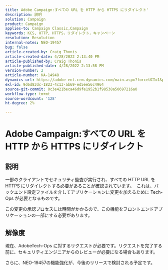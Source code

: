 ```yaml
---
title: Adobe Campaign:すべての URL を HTTP から HTTPS にリダイレクト'
description: 説明
solution: Campaign
product: Campaign
applies-to: Campaign Classic,Campaign
keywords: KCS, HTTP, HTTPS，リダイレクト，キャンペーン
resolution: Resolution
internal-notes: NEO-19457
bug: false
article-created-by: Craig Thonis
article-created-date: 4/28/2022 2:13:40 PM
article-published-by: Craig Thonis
article-published-date: 4/28/2022 2:13:58 PM
version-number: 2
article-number: KA-14948
dynamics-url: https://adobe-ent.crm.dynamics.com/main.aspx?forceUCI=1&pagetype=entityrecord&etn=knowledgearticle&id=8498f365-fdc6-ec11-a7b6-0022480a10ee
exl-id: 9d6d83dc-1823-4c13-ab69-ed5ee56c4964
source-git-commit: 0c3e421beca46d9fe1952b1f98538a50697216a0
workflow-type: tm+mt
source-wordcount: '128'
ht-degree: 2%

---
```


# Adobe Campaign:すべての URL を HTTP から HTTPS にリダイレクト

## 説明


一部のクライアントでセキュリティ監査が実行され、すべての HTTP URL を HTTPS にリダイレクトする必要があることが確認されています。  これは、バックエンド設定ファイルを介してアプリケーションに変更を加えるために Tech-Ops が必要となるものです。

この変更の承認プロセスには時間がかかるので、この機能をフロントエンドアプリケーションの一部にする必要があります。


## 解像度


現在、AdobeTech-Ops に対するリクエストが必要です。リクエストを完了する前に、セキュリティエンジニアからのレビューが必要になる場合もあります。

さらに、NEO-19457の機能強化が、今後のリリースで検討される予定です。
